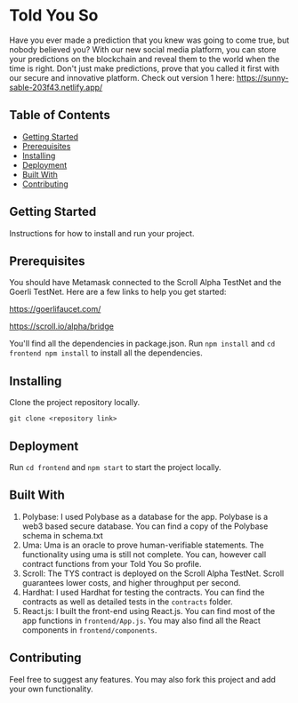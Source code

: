 # Told You So

Have you ever made a prediction that you knew was going to come true, but nobody believed you? With our new social media platform, you can store your predictions on the blockchain and reveal them to the world when the time is right. Don't just make predictions, prove that you called it first with our secure and innovative platform. Check out version 1 here: https://sunny-sable-203f43.netlify.app/

## Table of Contents

- [Getting Started](#getting-started)
- [Prerequisites](#prerequisites)
- [Installing](#installing)
- [Deployment](#deployment)
- [Built With](#built-with)
- [Contributing](#contributing)


## Getting Started

Instructions for how to install and run your project.

## Prerequisites

You should have Metamask connected to the Scroll Alpha TestNet and the Goerli TestNet. Here are a few links to help you get started:

https://goerlifaucet.com/

https://scroll.io/alpha/bridge

You'll find all the dependencies in package.json. Run `npm install` and `cd frontend npm install` to install all the dependencies.

## Installing
Clone the project repository locally.

`git clone <repository link>`

## Deployment

Run `cd frontend` and `npm start` to start the project locally. 

## Built With

1. Polybase: I used Polybase as a database for the app. Polybase is a web3 based secure database. You can find a copy of the Polybase schema in schema.txt
2. Uma: Uma is an oracle to prove human-verifiable statements. The functionality using uma is still not complete. You can, however call contract functions from your Told You So profile.
3. Scroll: The TYS contract is deployed on the Scroll Alpha TestNet. Scroll guarantees lower costs, and higher throughput per second. 
4. Hardhat: I used Hardhat for testing the contracts. You can find the contracts as well as detailed tests in the `contracts` folder.
5. React.js: I built the front-end using React.js. You can find most of the app functions in `frontend/App.js`. You may also find all the React components in `frontend/components`.

## Contributing

Feel free to suggest any features. You may also fork this project and add your own functionality.



